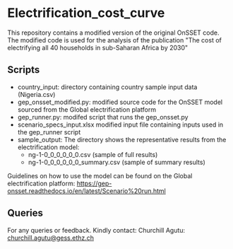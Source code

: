 # Electrification_cost_curve
This repository contains a modified version of the original OnSSET code. The modified code is used for the analysis of the publication "The cost of electrifying all 40 households in sub-Saharan Africa by 2030"


## Scripts
- country_input: directory containing country sample input data (Nigeria.csv)
- gep_onsset_modified.py: modified source code for the OnSSET model sourced from the Global electrification platform
- gep_runner.py: modifed script that runs the gep_onsset.py 
- scenario_specs_input.xlsx modified input file containing inputs used in the gep_runner script
- sample_output: The directory shows the representative results from the electrification model: 
  - ng-1-0_0_0_0_0_0.csv (sample of full results)
  - ng-1-0_0_0_0_0_0_summary.csv (sample of summary results)

Guidelines on how to use the model can be found on the Global electrification platform: https://gep-onsset.readthedocs.io/en/latest/Scenario%20run.html

## Queries

For any queries or feedback. Kindly contact:
Churchill Agutu: churchill.agutu@gess.ethz.ch
